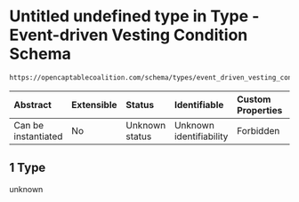 # Untitled undefined type in Type - Event-driven Vesting Condition Schema

```txt
https://opencaptablecoalition.com/schema/types/event_driven_vesting_condition#/properties/dependent_vesting/items/anyOf/1
```



| Abstract            | Extensible | Status         | Identifiable            | Custom Properties | Additional Properties | Access Restrictions | Defined In                                                                                                                      |
| :------------------ | :--------- | :------------- | :---------------------- | :---------------- | :-------------------- | :------------------ | :------------------------------------------------------------------------------------------------------------------------------ |
| Can be instantiated | No         | Unknown status | Unknown identifiability | Forbidden         | Allowed               | none                | [EventDrivenVestingCondition.schema.json*](../flattened_schemas/EventDrivenVestingCondition.schema.json "open original schema") |

## 1 Type

unknown
